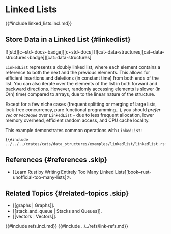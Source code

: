 # Linked Lists

{{#include linked_lists.incl.md}}

## Store Data in a Linked List {#linkedlist}

[![std][c~std~docs~badge]][c~std~docs] [![cat~data-structures][cat~data-structures~badge]][cat~data-structures]

`LinkedList` represents a doubly linked list, where each element contains a reference to both the next and the previous elements. This allows for efficient insertions and deletions (in constant time) from both ends of the list. You can also iterate over the elements of the list in both forward and backward directions. However, randomly accessing elements is slower (in O(n) time) compared to arrays, due to the linear nature of the structure.

Except for a few niche cases (frequent splitting or merging of large lists, lock-free concurrency, pure functional programming...), you should _prefer `Vec` or `VecDeque`_ over `LinkedList` - due to less frequent allocation, lower memory overhead, efficient random access, and CPU cache locality.

This example demonstrates common operations with `LinkedList`:

```rust,editable
{{#include ../../../crates/cats/data_structures/examples/linkedlist/linkedlist.rs:example}}
```

## References {#references .skip}

- [Learn Rust by Writing Entirely Too Many Linked Lists][book~rust-unofficial-too-many-lists]↗.

## Related Topics {#related-topics .skip}

- [[graphs | Graphs]].
- [[stack_and_queue | Stacks and Queues]].
- [[vectors | Vectors]].

{{#include refs.incl.md}}
{{#include ../../refs/link-refs.md}}

<div class="hidden">
</div>
